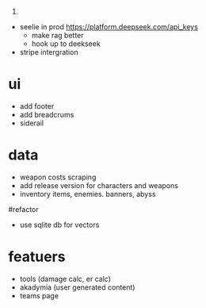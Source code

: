 1. 








- seelie in prod https://platform.deepseek.com/api_keys
    - make rag better
    - hook up to deekseek
- stripe intergration

# ui
- add footer
- add breadcrums
- siderail
 
# data
- weapon costs scraping
- add release version for characters and weapons
- inventory items, enemies. banners, abyss

#refactor
- use sqlite db for vectors

# featuers
- tools (damage calc, er calc)
- akadymia (user generated content)
- teams page